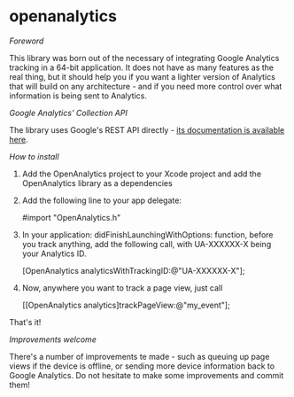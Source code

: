 openanalytics
=============

*Foreword*

This library was born out of the necessary of integrating Google Analytics tracking in a 64-bit application. It does not have as many features as the real thing, but it should help you if you want a lighter version of Analytics that will build on any architecture - and if you need more control over what information is being sent to Analytics.

*Google Analytics' Collection API*

The library uses Google's REST API directly - [its documentation is available here](https://developers.google.com/analytics/devguides/collection/protocol/v1/devguide).

*How to install*

1. Add the OpenAnalytics project to your Xcode project and add the OpenAnalytics library as a dependencies

2. Add the following line to your app delegate:

    \#import "OpenAnalytics.h"

3. In your application: didFinishLaunchingWithOptions: function, before you track anything, add the following call, with UA-XXXXXX-X being your Analytics ID.

    [OpenAnalytics analyticsWithTrackingID:@"UA-XXXXXX-X"];

4. Now, anywhere you want to track a page view, just call
    
    [[OpenAnalytics analytics]trackPageView:@"my_event"];

That's it!

*Improvements welcome*

There's a number of improvements te made - such as queuing up page views if the device is offline, or sending more device information back to Google Analytics. Do not hesitate to make some improvements and commit them!

